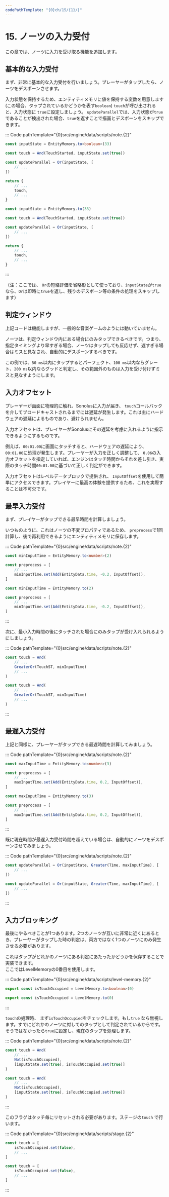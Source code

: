 ```yaml
---
codePathTemplate: "{0}ch/15/{1}/|"
---
```


# 15. ノーツの入力受付

この章では、ノーツに入力を受け取る機能を追加します。

## 基本的な入力受付

まず、非常に基本的な入力受付を行いましょう。プレーヤーがタップしたら、ノーツをデスポーンさせます。

入力状態を保持するため、エンティティメモリに値を保持する変数を用意します(この場合、タップされているかどうかを表す`boolean`) `touch`が呼び出されると、入力状態に `true`に設定しましょう。 `updateParallel`では、入力状態が`true`であることが検出された場合、`true`を返すことで描画とデスポーンをスキップできます。

::: Code pathTemplate="{0}src/engine/data/scripts/note.{2}"

```ts
const inputState = EntityMemory.to<boolean>(33)

const touch = And(TouchStarted, inputState.set(true))

const updateParallel = Or(inputState, [
    // ...
])

return {
    // ...
    touch,
    // ...
}
```

```js
const inputState = EntityMemory.to(33)

const touch = And(TouchStarted, inputState.set(true))

const updateParallel = Or(inputState, [
    // ...
])

return {
    // ...
    touch,
    // ...
}
```

:::

（注：ここでは、 `Or`の短絡評価を省略形として使っており、`inputState`が`true`なら、`Or`は即時に`true`を返し、残りのデスポーン等の条件の処理をスキップします）

## 判定ウィンドウ

上記コードは機能しますが、一般的な音楽ゲームのようには動いていません。

ノーツは、判定ウィンドウ内にある場合にのみタップできるべきです。つまり、指定タイミングより早すぎる場合、ノーツはタップしても反応せず、遅すぎる場合はミスと見なされ、自動的にデスポーンするべきです。

この例では、`50 ms`以内にタップするとパーフェクト、`100 ms`以内ならグレート、`200 ms`以内ならグッドと判定し、その範囲外のものは入力を受け付けずミスと見なすようにします。

## 入力オフセット

プレーヤーが画面に物理的に触れ、Sonolusに入力が届き、 `touch`コールバックを介してブロードキャストされるまでには遅延が発生します。これは主にハードウェアの遅延によるものであり、避けられません。

入力オフセットは、プレイヤーがSonolusにその遅延を考慮に入れるように指示できるようにするものです。

例えば、`00:01.00`に画面にタッチすると、ハードウェアの遅延により、 `00:01.06`に処理が発生します。プレーヤーが入力を正しく調整して、 `0.06`の入力オフセットを指定していれば、エンジンはタッチ時間からそれを差し引き、実際のタッチ時間`00:01.00`に基づいて正しく判定ができます。

入力オフセットはレベルデータブロックで提供され、 `InputOffset`を使用して簡単にアクセスできます。プレイヤーに最高の体験を提供するため、これを実際することは不可欠です。

## 最早入力受付

まず、プレイヤーがタップできる最早時間を計算しましょう。

いつものように、これはノーツの不変プロパティであるため、 `preprocess`で1回計算し、後で再利用できるようにエンティティメモリに保存します。

::: Code pathTemplate="{0}src/engine/data/scripts/note.{2}"

```ts
const minInputTime = EntityMemory.to<number>(2)

const preprocess = [
    // ...
    minInputTime.set(Add(EntityData.time, -0.2, InputOffset)),
]
```

```js
const minInputTime = EntityMemory.to(2)

const preprocess = [
    // ...
    minInputTime.set(Add(EntityData.time, -0.2, InputOffset)),
]
```

:::

次に、最小入力時間の後にタッチされた場合にのみタップが受け入れられるようにしましょう。

::: Code pathTemplate="{0}src/engine/data/scripts/note.{2}"

```ts
const touch = And(
    // ...
    GreaterOr(TouchST, minInputTime)
    // ...
)
```

```js
const touch = And(
    // ...
    GreaterOr(TouchST, minInputTime)
    // ...
)
```

:::

## 最遅入力受付

上記と同様に、プレーヤーがタップできる最遅時間を計算してみましょう。

::: Code pathTemplate="{0}src/engine/data/scripts/note.{2}"

```ts
const maxInputTime = EntityMemory.to<number>(3)

const preprocess = [
    // ...
    maxInputTime.set(Add(EntityData.time, 0.2, InputOffset)),
]
```

```js
const maxInputTime = EntityMemory.to(3)

const preprocess = [
    // ...
    maxInputTime.set(Add(EntityData.time, 0.2, InputOffset)),
]
```

:::

既に現在時間が最遅入力受付時間を超えている場合は、自動的にノーツをデスポーンさせてみましょう。

::: Code pathTemplate="{0}src/engine/data/scripts/note.{2}"

```ts
const updateParallel = Or(inputState, Greater(Time, maxInputTime), [
    // ...
])
```

```js
const updateParallel = Or(inputState, Greater(Time, maxInputTime), [
    // ...
])
```

:::

## 入力ブロッキング

最後にやるべきことが1つあります。2つのノーツが互いに非常に近くにあるとき、プレーヤーがタップした時の判定は、両方ではなく1つのノーツにのみ発生させる必要があります。

これはタップがどれかのノーツにある判定にあたったかどうかを保存することで実装できます。<br>ここではLevelMemoryの0番目を使用します。

::: Code pathTemplate="{0}src/engine/data/scripts/level-memory.{2}"

```ts
export const isTouchOccupied = LevelMemory.to<boolean>(0)
```

```js
export const isTouchOccupied = LevelMemory.to(0)
```

:::

`touch`の処理時、 まず`isTouchOccupied`をチェックします。もし`true` なら無視します。すでにどれかのノーツに対してのタップとして判定されているからです。そうではなかったら`true`に設定し、現在のタップを処理します。

::: Code pathTemplate="{0}src/engine/data/scripts/note.{2}"

```ts
const touch = And(
    // ...
    Not(isTouchOccupied),
    [inputState.set(true), isTouchOccupied.set(true)]
)
```

```js
const touch = And(
    // ...
    Not(isTouchOccupied),
    [inputState.set(true), isTouchOccupied.set(true)]
)
```

:::

このフラグはタッチ毎にリセットされる必要があります。ステージの`touch` で行います。

::: Code pathTemplate="{0}src/engine/data/scripts/stage.{2}"

```ts
const touch = [
    isTouchOccupied.set(false),
    // ...
]
```

```js
const touch = [
    isTouchOccupied.set(false),
    // ...
]
```

:::
